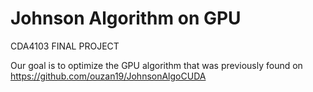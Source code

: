 # Johnson Algorithm on GPU
CDA4103 FINAL PROJECT

Our goal is to optimize the GPU algorithm that was previously found on https://github.com/ouzan19/JohnsonAlgoCUDA
